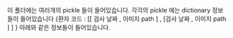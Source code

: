 이 폴더에는 여러개의 pickle 들이 들어있습니다.
각각의 pickle 에는 dictionary 정보들이 들어있습니다
{환자 코드 : [[ 검사 날짜 , 이미지 path  ] , [검사 날짜 , 이미지 path ] ] }
아래와 같은 정보들이 들어있습니다.

